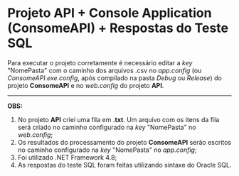 # Projeto API + Console Application (ConsomeAPI) + Respostas do Teste SQL

Para executar o projeto corretamente é necessário editar a _key_ "NomePasta" com o caminho dos arquivos .csv no _app.config_ (ou _ConsomeAPI.exe.config_, após compilado na pasta _Debug_ ou _Release_) do projeto **ConsomeAPI** e no _web.config_ do projeto **API**.

---------------

**OBS:**
1. No projeto **API** criei uma fila em **.txt**. Um arquivo com os itens da fila será criado no caminho configurado na _key_ "NomePasta" no _web.config_;
2. Os resultados do processamento do projeto **ConsomeAPI** serão escritos no caminho configurado na _key_ "NomePasta" no _app.config_;
3. Foi utilizado .NET Framework 4.8;
4. As respostas do teste SQL foram feitas utilizando sintaxe do Oracle SQL.
